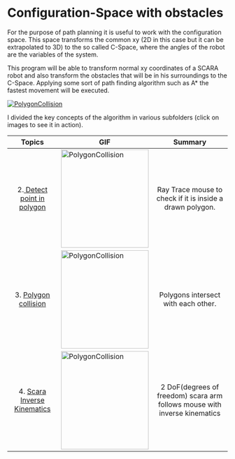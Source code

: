 # Configuration-Space with obstacles

For the purpose of path planning it is useful to work with the configuration space. This space transforms the common xy (2D in this case but it can be extrapolated to 3D) to the so called C-Space, where the angles of the robot are the variables of the system.

This program will be able to transform normal xy coordinates of a SCARA robot and also transform the obstacles that will be in his surroundings to the C-Space. Applying some sort of path finding algorithm such as A* the fastest movement will be executed.


<a href="https://marc-roig.github.io/Configuration_Space_Obstacles/2_PointInsidePolygon/"  class="center"> <img border="0" alt="PolygonCollision" src="https://i.gyazo.com/fa1dd2b9af3915df379d525395c46e95.gif"> </a>

I divided the key concepts of the algorithm in various subfolders (click on images to see it in action).

|  Topics  | GIF |  Summary  |
| :------: | --- | :-------: |
|2.<a href="https://marc-roig.github.io/Configuration_Space_Obstacles/2_PointInsidePolygon/"> Detect point in polygon </a> | <a href="https://marc-roig.github.io/Configuration_Space_Obstacles/2_PointInsidePolygon/"  target="_blank"> <img border="0" alt="PolygonCollision" src="https://i.gyazo.com/2223a7548d772c8a543c8f28522ab258.gif" width="200" height="225"> </a> | Ray Trace mouse to check if it is inside a drawn polygon.|
|3. <a href="https://marc-roig.github.io/Configuration_Space_Obstacles/3_PolygonCollision/"> Polygon collision</a> | <a href="https://marc-roig.github.io/Configuration_Space_Obstacles/3_PolygonCollision/"  target="_blank"> <img border="0" alt="PolygonCollision" src="https://i.gyazo.com/d386f17837f0d655cceb4f24702e04a7.gif" width="200" height="225"> </a> | Polygons intersect with each other. |
|4. <a href="https://marc-roig.github.io/Configuration_Space_Obstacles/4_ScaraArm/">Scara Inverse Kinematics</a> | <a href="https://marc-roig.github.io/Configuration_Space_Obstacles/4_ScaraArm/"  target="_blank"> <img border="0" alt="PolygonCollision" src="https://i.gyazo.com/51a2de29d5d6c4ce748dcf9a76d15256.gif" width="200" height="225"> </a> | 2 DoF(degrees of freedom) scara arm follows mouse with inverse kinematics |
